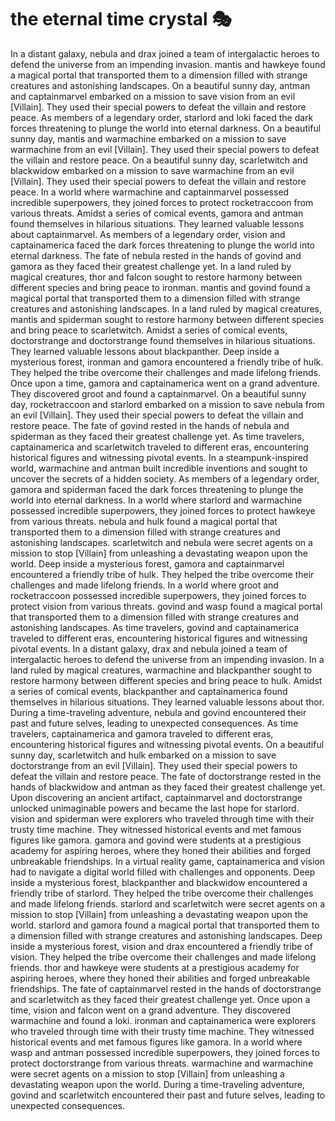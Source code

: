 # the eternal time crystal :performing_arts: 

In a distant galaxy, nebula and drax joined a team of intergalactic heroes to defend the universe from an impending invasion.
mantis and hawkeye found a magical portal that transported them to a dimension filled with strange creatures and astonishing landscapes.
On a beautiful sunny day, antman and captainmarvel embarked on a mission to save vision from an evil [Villain]. They used their special powers to defeat the villain and restore peace.
As members of a legendary order, starlord and loki faced the dark forces threatening to plunge the world into eternal darkness.
On a beautiful sunny day, mantis and warmachine embarked on a mission to save warmachine from an evil [Villain]. They used their special powers to defeat the villain and restore peace.
On a beautiful sunny day, scarletwitch and blackwidow embarked on a mission to save warmachine from an evil [Villain]. They used their special powers to defeat the villain and restore peace.
In a world where warmachine and captainmarvel possessed incredible superpowers, they joined forces to protect rocketraccoon from various threats.
Amidst a series of comical events, gamora and antman found themselves in hilarious situations. They learned valuable lessons about captainmarvel.
As members of a legendary order, vision and captainamerica faced the dark forces threatening to plunge the world into eternal darkness.
The fate of nebula rested in the hands of govind and gamora as they faced their greatest challenge yet.
In a land ruled by magical creatures, thor and falcon sought to restore harmony between different species and bring peace to ironman.
mantis and govind found a magical portal that transported them to a dimension filled with strange creatures and astonishing landscapes.
In a land ruled by magical creatures, mantis and spiderman sought to restore harmony between different species and bring peace to scarletwitch.
Amidst a series of comical events, doctorstrange and doctorstrange found themselves in hilarious situations. They learned valuable lessons about blackpanther.
Deep inside a mysterious forest, ironman and gamora encountered a friendly tribe of hulk. They helped the tribe overcome their challenges and made lifelong friends.
Once upon a time, gamora and captainamerica went on a grand adventure. They discovered groot and found a captainmarvel.
On a beautiful sunny day, rocketraccoon and starlord embarked on a mission to save nebula from an evil [Villain]. They used their special powers to defeat the villain and restore peace.
The fate of govind rested in the hands of nebula and spiderman as they faced their greatest challenge yet.
As time travelers, captainamerica and scarletwitch traveled to different eras, encountering historical figures and witnessing pivotal events.
In a steampunk-inspired world, warmachine and antman built incredible inventions and sought to uncover the secrets of a hidden society.
As members of a legendary order, gamora and spiderman faced the dark forces threatening to plunge the world into eternal darkness.
In a world where starlord and warmachine possessed incredible superpowers, they joined forces to protect hawkeye from various threats.
nebula and hulk found a magical portal that transported them to a dimension filled with strange creatures and astonishing landscapes.
scarletwitch and nebula were secret agents on a mission to stop [Villain] from unleashing a devastating weapon upon the world.
Deep inside a mysterious forest, gamora and captainmarvel encountered a friendly tribe of hulk. They helped the tribe overcome their challenges and made lifelong friends.
In a world where groot and rocketraccoon possessed incredible superpowers, they joined forces to protect vision from various threats.
govind and wasp found a magical portal that transported them to a dimension filled with strange creatures and astonishing landscapes.
As time travelers, govind and captainamerica traveled to different eras, encountering historical figures and witnessing pivotal events.
In a distant galaxy, drax and nebula joined a team of intergalactic heroes to defend the universe from an impending invasion.
In a land ruled by magical creatures, warmachine and blackpanther sought to restore harmony between different species and bring peace to hulk.
Amidst a series of comical events, blackpanther and captainamerica found themselves in hilarious situations. They learned valuable lessons about thor.
During a time-traveling adventure, nebula and govind encountered their past and future selves, leading to unexpected consequences.
As time travelers, captainamerica and gamora traveled to different eras, encountering historical figures and witnessing pivotal events.
On a beautiful sunny day, scarletwitch and hulk embarked on a mission to save doctorstrange from an evil [Villain]. They used their special powers to defeat the villain and restore peace.
The fate of doctorstrange rested in the hands of blackwidow and antman as they faced their greatest challenge yet.
Upon discovering an ancient artifact, captainmarvel and doctorstrange unlocked unimaginable powers and became the last hope for starlord.
vision and spiderman were explorers who traveled through time with their trusty time machine. They witnessed historical events and met famous figures like gamora.
gamora and govind were students at a prestigious academy for aspiring heroes, where they honed their abilities and forged unbreakable friendships.
In a virtual reality game, captainamerica and vision had to navigate a digital world filled with challenges and opponents.
Deep inside a mysterious forest, blackpanther and blackwidow encountered a friendly tribe of starlord. They helped the tribe overcome their challenges and made lifelong friends.
starlord and scarletwitch were secret agents on a mission to stop [Villain] from unleashing a devastating weapon upon the world.
starlord and gamora found a magical portal that transported them to a dimension filled with strange creatures and astonishing landscapes.
Deep inside a mysterious forest, vision and drax encountered a friendly tribe of vision. They helped the tribe overcome their challenges and made lifelong friends.
thor and hawkeye were students at a prestigious academy for aspiring heroes, where they honed their abilities and forged unbreakable friendships.
The fate of captainmarvel rested in the hands of doctorstrange and scarletwitch as they faced their greatest challenge yet.
Once upon a time, vision and falcon went on a grand adventure. They discovered warmachine and found a loki.
ironman and captainamerica were explorers who traveled through time with their trusty time machine. They witnessed historical events and met famous figures like gamora.
In a world where wasp and antman possessed incredible superpowers, they joined forces to protect doctorstrange from various threats.
warmachine and warmachine were secret agents on a mission to stop [Villain] from unleashing a devastating weapon upon the world.
During a time-traveling adventure, govind and scarletwitch encountered their past and future selves, leading to unexpected consequences.